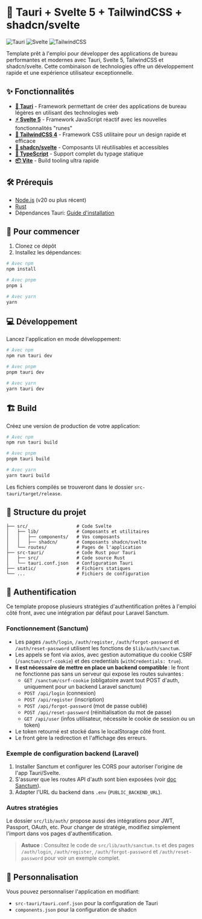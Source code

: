 # 🚀 Tauri + Svelte 5 + TailwindCSS + shadcn/svelte

![Tauri](https://img.shields.io/badge/tauri-1.8-blue)
![Svelte](https://img.shields.io/badge/svelte-5-orange)
![TailwindCSS](https://img.shields.io/badge/tailwindcss-4-06b6d4)

Template prêt à l'emploi pour développer des applications de bureau performantes et modernes avec Tauri, Svelte 5, TailwindCSS et shadcn/svelte. Cette combinaison de technologies offre un développement rapide et une expérience utilisateur exceptionnelle.

## ✨ Fonctionnalités

- [**🦀 Tauri**](https://tauri.app/) - Framework permettant de créer des applications de bureau légères en utilisant des technologies web
- [**⚡ Svelte 5**](https://svelte.dev/) - Framework JavaScript réactif avec les nouvelles fonctionnalités "runes"
- [**💨 TailwindCSS 4**](https://tailwindcss.com/) - Framework CSS utilitaire pour un design rapide et efficace
- [**🎨 shadcn/svelte**](https://next.shadcn-svelte.com/) - Composants UI réutilisables et accessibles
- [**📝 TypeScript**](https://www.typescriptlang.org/) - Support complet du typage statique
- [**📦 Vite**](https://vite.dev/) - Build tooling ultra rapide

## 🛠️ Prérequis

- [Node.js](https://nodejs.org/) (v20 ou plus récent)
- [Rust](https://www.rust-lang.org/tools/install)
- Dépendances Tauri: [Guide d'installation](https://tauri.app/start/prerequisites/)

## 🚀 Pour commencer

1. Clonez ce dépôt
2. Installez les dépendances:

```bash
# Avec npm
npm install

# Avec pnpm
pnpm i

# Avec yarn
yarn
```

## 💻 Développement

Lancez l'application en mode développement:

```bash
# Avec npm
npm run tauri dev

# Avec pnpm
pnpm tauri dev

# Avec yarn
yarn tauri dev
```

## 🏗️ Build

Créez une version de production de votre application:

```bash
# Avec npm
npm run tauri build

# Avec pnpm
pnpm tauri build

# Avec yarn
yarn tauri build
```

Les fichiers compilés se trouveront dans le dossier `src-tauri/target/release`.

## 📂 Structure du projet

```
├── src/                  # Code Svelte
│   ├── lib/              # Composants et utilitaires
│   │   ├── components/   # Vos composants
│   │   ├── shadcn/       # Composants shadcn/svelte
│   └── routes/           # Pages de l'application
├── src-tauri/            # Code Rust pour Tauri
│   ├── src/              # Code source Rust
│   └── tauri.conf.json   # Configuration Tauri
├── static/               # Fichiers statiques
└── ...                   # Fichiers de configuration
```


## 🔐 Authentification

Ce template propose plusieurs stratégies d'authentification prêtes à l'emploi côté front, avec une intégration par défaut pour Laravel Sanctum.

### Fonctionnement (Sanctum)

- Les pages `/auth/login`, `/auth/register`, `/auth/forgot-password` et `/auth/reset-password` utilisent les fonctions de `$lib/auth/sanctum`.
- Les appels se font via axios, avec gestion automatique du cookie CSRF (`/sanctum/csrf-cookie`) et des credentials (`withCredentials: true`).
- **Il est nécessaire de mettre en place un backend compatible** : le front ne fonctionne pas sans un serveur qui expose les routes suivantes :
  - `GET /sanctum/csrf-cookie` (obligatoire avant tout POST d'auth, uniquement pour un backend Laravel sanctum)
  - `POST /api/login` (connexion)
  - `POST /api/register` (inscription)
  - `POST /api/forgot-password` (mot de passe oublié)
  - `POST /api/reset-password` (réinitialisation du mot de passe)
  - `GET /api/user` (infos utilisateur, nécessite le cookie de session ou un token)
- Le token retourné est stocké dans le localStorage côté front.
- Le front gère la redirection et l'affichage des erreurs.

### Exemple de configuration backend (Laravel)

1. Installer Sanctum et configurer les CORS pour autoriser l'origine de l'app Tauri/Svelte.
2. S'assurer que les routes API d'auth sont bien exposées (voir [doc Sanctum](https://laravel.com/docs/11.x/sanctum#spa-authentication)).
3. Adapter l'URL du backend dans `.env` (`PUBLIC_BACKEND_URL`).

### Autres stratégies

Le dossier `src/lib/auth/` propose aussi des intégrations pour JWT, Passport, OAuth, etc. Pour changer de stratégie, modifiez simplement l'import dans vos pages d'authentification.

> **Astuce** : Consultez le code de `src/lib/auth/sanctum.ts` et des pages `/auth/login`, `/auth/register`, `/auth/forgot-password` et `/auth/reset-password` pour voir un exemple complet.

## 🔧 Personnalisation

Vous pouvez personnaliser l'application en modifiant:

- `src-tauri/tauri.conf.json` pour la configuration de Tauri
- `components.json` pour la configuration de shadcn